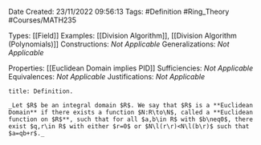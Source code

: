 <div class="topSpace"></div>

Date Created: 23/11/2022 09:56:13
Tags: #Definition #Ring_Theory #Courses/MATH235

Types: [[Field]]
Examples: [[Division Algorithm]], [[Division Algorithm (Polynomials)]]
Constructions: _Not Applicable_
Generalizations: _Not Applicable_

Properties: [[Euclidean Domain implies PID]]
Sufficiencies: _Not Applicable_
Equivalences: _Not Applicable_
Justifications: _Not Applicable_

``` ad-Definition
title: Definition.

_Let $R$ be an integral domain $R$. We say that $R$ is a **Euclidean Domain** if there exists a function $N:R\to\N$, called a **Euclidean function on $R$**, such that for all $a,b\in R$ with $b\neq0$, there exist $q,r\in R$ with either $r=0$ or $N\l(r\r)<N\l(b\r)$ such that $a=qb+r$._

```
